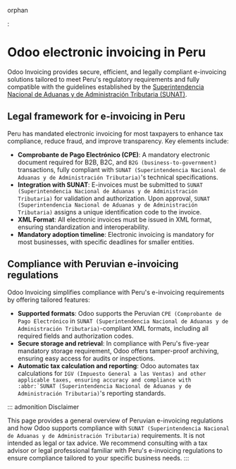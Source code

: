orphan

:   

# Odoo electronic invoicing in Peru

Odoo Invoicing provides secure, efficient, and legally compliant
e-invoicing solutions tailored to meet Peru's regulatory requirements
and fully compatible with the guidelines established by the
[Superintendencia Nacional de Aduanas y de Administración Tributaria
(SUNAT)](https://www.sunat.gob.pe/).

## Legal framework for e-invoicing in Peru

Peru has mandated electronic invoicing for most taxpayers to enhance tax
compliance, reduce fraud, and improve transparency. Key elements
include:

- **Comprobante de Pago Electrónico (CPE)**: A mandatory electronic
  document required for B2B, B2C, and
  `B2G (business-to-government)`
  transactions, fully compliant with `SUNAT
  (Superintendencia Nacional de Aduanas y de Administración Tributaria)`\'s technical specifications.
- **Integration with SUNAT**: E-invoices must be submitted to
  `SUNAT (Superintendencia
  Nacional de Aduanas y de Administración Tributaria)` for validation and authorization. Upon approval,
  `SUNAT (Superintendencia Nacional de Aduanas y de Administración Tributaria)` assigns a unique identification code to the invoice.
- **XML Format**: All electronic invoices must be issued in XML format,
  ensuring standardization and interoperability.
- **Mandatory adoption timeline**: Electronic invoicing is mandatory for
  most businesses, with specific deadlines for smaller entities.

## Compliance with Peruvian e-invoicing regulations

Odoo Invoicing simplifies compliance with Peru's e-invoicing
requirements by offering tailored features:

- **Supported formats**: Odoo supports the Peruvian
  `CPE (Comprobante de Pago Electrónico`
  in
  `SUNAT (Superintendencia Nacional de Aduanas y de Administración Tributaria)`-compliant XML formats, including all required fields and
  authorization codes.
- **Secure storage and retrieval**: In compliance with Peru\'s five-year
  mandatory storage requirement, Odoo offers tamper-proof archiving,
  ensuring easy access for audits or inspections.
- **Automatic tax calculation and reporting**: Odoo automates tax
  calculations for `` IGV
  (Impuesto General a las Ventas) and other applicable taxes, ensuring accuracy and compliance
  with :abbr:`SUNAT (Superintendencia Nacional de Aduanas y de Administración Tributaria) ``\'s reporting standards.


::: admonition
Disclaimer

This page provides a general overview of Peruvian e-invoicing
regulations and how Odoo supports compliance with
`SUNAT (Superintendencia Nacional de Aduanas y de Administración
Tributaria)` requirements. It is not
intended as legal or tax advice. We recommend consulting with a tax
advisor or legal professional familiar with Peru\'s e-invoicing
regulations to ensure compliance tailored to your specific business
needs.
:::
